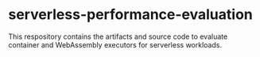 # serverless-performance-evaluation
This respository contains the artifacts and source code to evaluate container and WebAssembly executors for serverless workloads.
